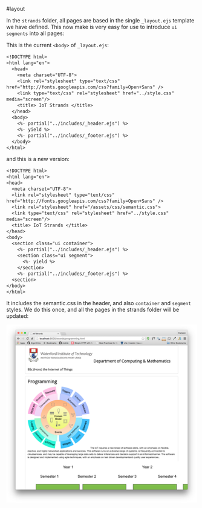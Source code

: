 #layout

In the `strands` folder, all pages are based in the single `_layout.ejs` template we have defined. This now make is very easy for use to introduce `ui segments` into all pages:

This is the current `<body>` of `_layout.ejs`:


~~~
<!DOCTYPE html>
<html lang="en">
  <head>
    <meta charset="UTF-8">
    <link rel="stylesheet" type="text/css" href="http://fonts.googleapis.com/css?family=Open+Sans" />
    <link type="text/css" rel="stylesheet" href="../style.css" media="screen"/>
    <title> IoT Strands </title>
  </head>
  <body>
    <%- partial("../includes/_header.ejs") %>
    <%- yield %>
    <%- partial("../includes/_footer.ejs") %>
  </body>
</html>
~~~

and this is a new version:

~~~
<!DOCTYPE html>
<html lang="en">
<head>
  <meta charset="UTF-8">
  <link rel="stylesheet" type="text/css" href="http://fonts.googleapis.com/css?family=Open+Sans" />
  <link rel="stylesheet" href="/assets/css/semantic.css">
  <link type="text/css" rel="stylesheet" href="../style.css" media="screen"/>
  <title> IoT Strands </title>
</head>
<body>
  <section class="ui container">
    <%- partial("../includes/_header.ejs") %>
    <section class="ui segment">
      <%- yield %>
    </section>
    <%- partial("../includes/_footer.ejs") %>
  <section>
</body>
</html>
~~~

It includes the semantic.css in the header, and also `container` and `segment` styles. We do this once, and all the pages in the strands folder will be updated:

![](img/05.png)



